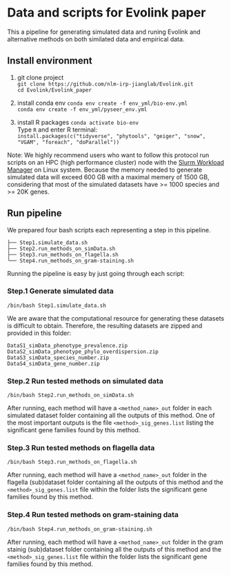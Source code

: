# Data and scripts for Evolink paper
This a pipeline for generating simulated data and runing Evolink and alternative methods on both similated data and empirical data.

## Install environment
1. git clone project  
`git clone https://github.com/nlm-irp-jianglab/Evolink.git`  
`cd Evolink/Evolink_paper`  

2. install conda env
`conda env create -f env_yml/bio-env.yml`  
`conda env create -f env_yml/pyseer_env.yml`  

3. install R packages
`conda activate bio-env`  
Type `R` and enter R terminal:  
`install.packages(c("tidyverse", "phytools", "geiger", "snow", "VGAM", "foreach", "doParallel"))`  

Note: We highly recommend users who want to follow this protocol run scripts on an HPC (high performance cluster) node with the [Slurm Workload Manager](https://slurm.schedmd.com/overview.html) on Linux system. Because the memory needed to generate simulated data will exceed 600 GB with a maximal memery of 1500 GB, considering that most of the simulated datasets have >= 1000 species and >= 20K genes.

## Run pipeline
We prepared four bash scripts each representing a step in this pipeline.
```
├── Step1.simulate_data.sh
├── Step2.run_methods_on_simData.sh
├── Step3.run_methods_on_flagella.sh
└── Step4.run_methods_on_gram-staining.sh
```
Running the pipeline is easy by just going through each script:

### Step.1 Generate simulated data
```
/bin/bash Step1.simulate_data.sh
```
We are aware that the computational resource for generating these datasets is difficult to obtain. Therefore, the resulting datasets are zipped and provided in this folder:
```
DataS1_simData_phenotype_prevalence.zip
DataS2_simData_phenotype_phylo_overdispersion.zip
DataS3_simData_species_number.zip
DataS4_simData_gene_number.zip
```

### Step.2 Run tested methods on simulated data
```
/bin/bash Step2.run_methods_on_simData.sh
```
After running, each method will have a `<method_name>_out` folder in each simulated dataset folder containing all the outputs of this method. One of the most important outputs is the file `<method>_sig_genes.list` listing the significant gene families found by this method.

### Step.3 Run tested methods on flagella data
```
/bin/bash Step3.run_methods_on_flagella.sh
```
After running, each method will have a `<method_name>_out` folder in the flagella (sub)dataset folder containing all the outputs of this method and the `<method>_sig_genes.list` file within the folder lists the significant gene families found by this method.

### Step.4 Run tested methods on gram-staining data
```
/bin/bash Step4.run_methods_on_gram-staining.sh
```
After running, each method will have a `<method_name>_out` folder in the gram stainig (sub)dataset folder containing all the outputs of this method and the `<method>_sig_genes.list` file within the folder lists the significant gene families found by this method.
